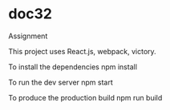 # doc32
Assignment

This project uses React.js, webpack, victory.

To install the dependencies
npm install

To run the dev server
npm start

To produce the production build
npm run build
